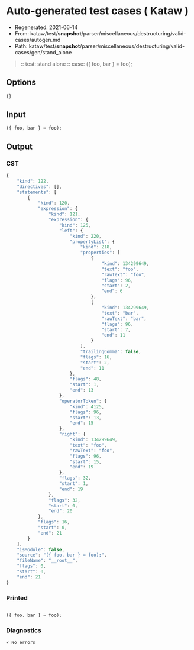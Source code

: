 # Auto-generated test cases ( Kataw )
- Regenerated: 2021-06-14
- From: kataw/test/__snapshot__/parser/miscellaneous/destructuring/valid-cases/autogen.md
- Path: kataw/test/__snapshot__/parser/miscellaneous/destructuring/valid-cases/gen/stand_alone
> :: test: stand alone
> :: case: ({ foo, bar } = foo);
## Options

`````js
{}
`````
## Input

`````js
({ foo, bar } = foo);
`````
## Output

### CST

```javascript
{
    "kind": 122,
    "directives": [],
    "statements": [
        {
            "kind": 120,
            "expression": {
                "kind": 121,
                "expression": {
                    "kind": 125,
                    "left": {
                        "kind": 220,
                        "propertyList": {
                            "kind": 218,
                            "properties": [
                                {
                                    "kind": 134299649,
                                    "text": "foo",
                                    "rawText": "foo",
                                    "flags": 96,
                                    "start": 2,
                                    "end": 6
                                },
                                {
                                    "kind": 134299649,
                                    "text": "bar",
                                    "rawText": "bar",
                                    "flags": 96,
                                    "start": 7,
                                    "end": 11
                                }
                            ],
                            "trailingComma": false,
                            "flags": 16,
                            "start": 2,
                            "end": 11
                        },
                        "flags": 48,
                        "start": 1,
                        "end": 13
                    },
                    "operatorToken": {
                        "kind": 4125,
                        "flags": 96,
                        "start": 13,
                        "end": 15
                    },
                    "right": {
                        "kind": 134299649,
                        "text": "foo",
                        "rawText": "foo",
                        "flags": 96,
                        "start": 15,
                        "end": 19
                    },
                    "flags": 32,
                    "start": 1,
                    "end": 19
                },
                "flags": 32,
                "start": 0,
                "end": 20
            },
            "flags": 16,
            "start": 0,
            "end": 21
        }
    ],
    "isModule": false,
    "source": "({ foo, bar } = foo);",
    "fileName": "__root__",
    "flags": 0,
    "start": 0,
    "end": 21
}
```

### Printed

```javascript

({ foo, bar } = foo);
```

### Diagnostics

```javascript
✔ No errors
```

